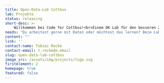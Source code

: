 ```yaml
---
title: Open-Data-Lab Cottbus
lab: Projekte
status: releasing
short-desc: >-
    Willkommen bei Code for Cottbus!<br>Einem OK Lab für den besseren Zugang zu Informationen. Wir, das OK Lab Cottbus, sind Menschen, die in Open-Data Projekten freie Daten aufarbeiten, analysieren und visualisieren, um sie in Form von digitalen Anwendungen der Gesellschaft frei zur Verfügung zu stellen.<br><br>Wir treffen uns Donnerstag um 18.30 Uhr digital. Wenn du teilnehmen möchtest, schreib uns einfach an: info@fablab-cottbus.de! 
needs: "Du arbeitest gerne mit Daten oder möchtest das lernen? Beim Lab-Treffen tauschen wir uns über Tools und Projekte aus und unterstützen uns gegenseitig."
content: ""
link: ''
contact-name: Tobias Recke
contact-email: t.recke@e.email
slug: open-data-lab-cottbus
image_src: /assets/img/projects/logo.svg
firstelement: 2
homepage: true
featured: false
---
```

